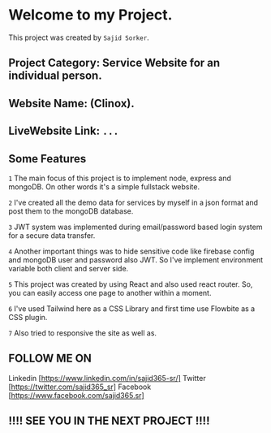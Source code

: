# Welcome to my Project.

This project was created by `Sajid Sorker`.

## Project Category: Service Website for an individual person.
## Website Name: (Clinox).
## LiveWebsite Link: `...`

## Some Features

`1` The main focus of this project is to implement node, express and mongoDB. On other words it's a simple fullstack website.

`2` I've created all the demo data for services by myself in a json format and post them to the mongoDB database.

`3` JWT system was implemented during email/password based login system for a secure data transfer.

`4` Another important things was to hide sensitive code like firebase config and mongoDB user and 
password also JWT. So I've implement environment variable both client and server side.

`5` This project was created by using React and also used react router. So, you can easily access one page to another within a moment.

`6` I've used Tailwind here as a CSS Library and first time use Flowbite as a CSS plugin.

`7` Also tried to responsive the site as well as.


## FOLLOW ME ON

Linkedin [https://www.linkedin.com/in/sajid365-sr/]
Twitter [https://twitter.com/sajid365_sr]
Facebook [https://www.facebook.com/sajid365.sr]


## !!!! SEE YOU IN THE NEXT PROJECT !!!!

